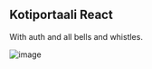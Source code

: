 ## Kotiportaali React

With auth and all bells and whistles.

![image](https://github.com/Maccee/KotiportaaliReact/assets/70291537/f3351f84-2fb7-4420-aad4-c65272d512e6)

